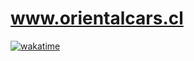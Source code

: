 # www.orientalcars.cl

[![wakatime](https://wakatime.com/badge/github/rodpoblete/www.orientalcars.cl.svg)](https://wakatime.com/badge/github/rodpoblete/www.orientalcars.cl)
